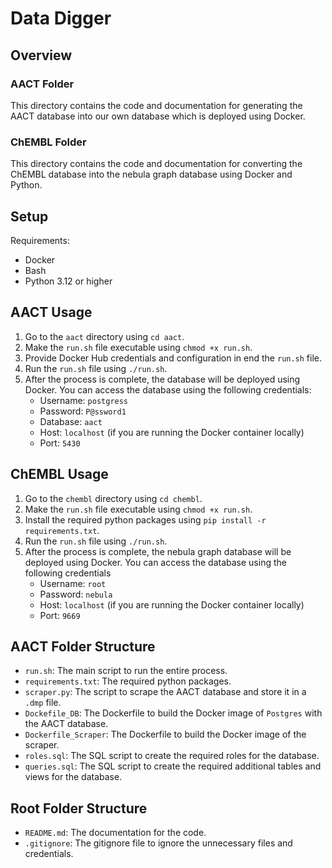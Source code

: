 # Data Digger

## Overview

### AACT Folder
This directory contains the code and documentation for generating the AACT database into our own database which is deployed using Docker.

### ChEMBL Folder
This directory contains the code and documentation for converting the ChEMBL database into the nebula graph database using Docker and Python.

## Setup
Requirements:
- Docker
- Bash
- Python 3.12 or higher

## AACT Usage
1. Go to the `aact` directory using `cd aact`.
2. Make the `run.sh` file executable using `chmod +x run.sh`.
3. Provide Docker Hub credentials and configuration in end the `run.sh` file.
4. Run the `run.sh` file using `./run.sh`.
5. After the process is complete, the database will be deployed using Docker. You can access the database using the following credentials:
    - Username: `postgress`
    - Password: `P@ssword1`
    - Database: `aact`
    - Host: `localhost` (if you are running the Docker container locally)
    - Port: `5430`


## ChEMBL Usage
1. Go to the `chembl` directory using `cd chembl`.
2. Make the `run.sh` file executable using `chmod +x run.sh`.
3. Install the required python packages using `pip install -r requirements.txt`.
4. Run the `run.sh` file using `./run.sh`.
5. After the process is complete, the nebula graph database will be deployed using Docker. You can access the database using the following credentials
    - Username: `root`
    - Password: `nebula`
    - Host: `localhost` (if you are running the Docker container locally)
    - Port: `9669`

## AACT Folder Structure
- `run.sh`: The main script to run the entire process.
- `requirements.txt`: The required python packages.
- `scraper.py`: The script to scrape the AACT database and store it in a `.dmp` file.
- `Dockefile_DB`: The Dockerfile to build the Docker image of `Postgres` with the AACT database.
- `Dockerfile_Scraper`: The Dockerfile to build the Docker image of the scraper.
- `roles.sql`: The SQL script to create the required roles for the database.
- `queries.sql`: The SQL script to create the required additional tables and views for the database.


## Root Folder Structure
- `README.md`: The documentation for the code.
- `.gitignore`: The gitignore file to ignore the unnecessary files and credentials.